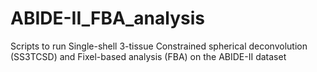 # ABIDE-II_FBA_analysis
Scripts to run Single-shell 3-tissue Constrained spherical deconvolution (SS3TCSD) and Fixel-based analysis (FBA) on the ABIDE-II dataset

